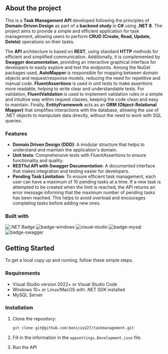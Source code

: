 ## About the project

This is a **Task Management API** developed following the principles of **Domain-Driven Design** as part of a **backend study** in **C#** using **.NET 8**. The project aims to provide a simple and efficient application for task management, allowing users to perform **CRUD (Create, Read, Update, Delete)** operations on their tasks.

The **API** architecture is based on **REST**, using standard **HTTP** methods for efficient and simplified communication. Additionally, it is complemented by **Swagger documentation**, providing an interactive graphical interface for developers to easily explore and test the endpoints.
Among the NuGet packages used, **AutoMapper** is responsible for mapping between domain objects and request/response models, reducing the need for repetitive and manual code. **FluentAssertions** is used in unit tests to make assertions more readable, helping to write clear and understandable tests. For validation, **FluentValidation** is used to implement validation rules in a simple and intuitive way within request classes, keeping the code clean and easy to maintain. Finally, **EntityFramework** acts as an **ORM (Object-Relational Mapper)** that simplifies interactions with the database, allowing the use of .NET objects to manipulate data directly, without the need to work with SQL queries.

### Features

- **Domain Driven Design (DDD)**: A modular structure that helps to understand and maintain the application's domain.
- **Unit tests**: Comprehensive tests with FluentAssertions to ensure functionality and quality.
- **RESTful API with Swagger Documentation**: A documented interface that makes integration and testing easier for developers.
- **Pending Task Limitation**: To ensure efficient task management, each user can have a maximum of 10 pending tasks at a time. If a new task is attempted to be created when the limit is reached, the API returns an error message informing that the maximum number of pending tasks has been reached. This helps to avoid overload and encourages completing tasks before adding new ones.

### Built with

![.NET Badge](https://img.shields.io/badge/.NET-512BD4?logo=dotnet&logoColor=fff&style=for-the-badge)
![badge-windows](https://img.shields.io/badge/Windows-0078D6?style=for-the-badge&logo=windows&logoColor=white)
![visual-studio](https://img.shields.io/badge/Visual_Studio-5C2D91?style=for-the-badge&logo=visual%20studio&logoColor=white)
![badge-mysql](https://img.shields.io/badge/MySQL-005C84?style=for-the-badge&logo=mysql&logoColor=white)
![badge-swagger](http://img.shields.io/badge/Swagger-85EA2D?logo=swagger&logoColor=000&style=for-the-badge)

## Getting Started

To get a local copy up and running, follow these simple steps.

### Requirements

- Visual Studio version 2022+ or Visual Studio Code
- Windows 10+ or Linux/MacOS with .NET SDK installed
- MySQL Server

### Installation

1. Clone the repository:

    ```sh
    git clone git@github.com:benicio227/taskmanagement.git
    ```

2. Fill in the information in the `appsettings.Development.json` file.
3. Run the API
